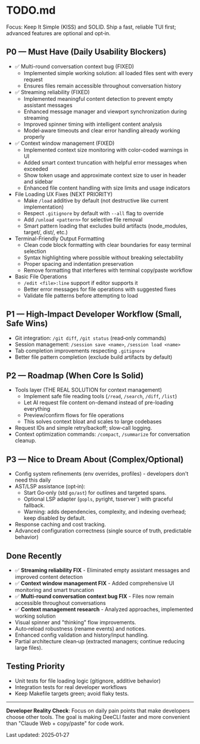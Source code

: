 # TODO.md

Focus: Keep It Simple (KISS) and SOLID. Ship a fast, reliable TUI first; advanced features are optional and opt‑in.

## P0 — Must Have (Daily Usability Blockers)
- ✅ Multi-round conversation context bug (FIXED)
  - Implemented simple working solution: all loaded files sent with every request
  - Ensures files remain accessible throughout conversation history
- ✅ Streaming reliability (FIXED)
  - Implemented meaningful content detection to prevent empty assistant messages
  - Enhanced message manager and viewport synchronization during streaming
  - Improved spinner timing with intelligent content analysis
  - Model‑aware timeouts and clear error handling already working properly
- ✅ Context window management (FIXED)
  - Implemented context size monitoring with color-coded warnings in UI
  - Added smart context truncation with helpful error messages when exceeded
  - Show token usage and approximate context size to user in header and sidebar
  - Enhanced file content handling with size limits and usage indicators
- File Loading UX Fixes (NEXT PRIORITY)
  - Make `/load` additive by default (not destructive like current implementation)
  - Respect `.gitignore` by default with `--all` flag to override
  - Add `/unload <pattern>` for selective file removal
  - Smart pattern loading that excludes build artifacts (node_modules, target/, dist/, etc.)
- Terminal-Friendly Output Formatting
  - Clean code block formatting with clear boundaries for easy terminal selection
  - Syntax highlighting where possible without breaking selectability
  - Proper spacing and indentation preservation
  - Remove formatting that interferes with terminal copy/paste workflow
- Basic File Operations
  - `/edit <file>:line` support if editor supports it
  - Better error messages for file operations with suggested fixes
  - Validate file patterns before attempting to load

## P1 — High‑Impact Developer Workflow (Small, Safe Wins)
- Git integration: `/git diff`, `/git status` (read‑only commands)
- Session management: `/session save <name>`, `/session load <name>`
- Tab completion improvements respecting `.gitignore`
- Better file pattern completion (exclude build artifacts by default)

## P2 — Roadmap (When Core Is Solid)
- Tools layer (THE REAL SOLUTION for context management)
  - Implement safe file reading tools (`/read`, `/search`, `/diff`, `/list`)
  - Let AI request file content on-demand instead of pre-loading everything
  - Preview/confirm flows for file operations
  - This solves context bloat and scales to large codebases
- Request IDs and simple retry/backoff; slow‑call logging.
- Context optimization commands: `/compact`, `/summarize` for conversation cleanup.

## P3 — Nice to Dream About (Complex/Optional)
- Config system refinements (env overrides, profiles) - developers don't need this daily
- AST/LSP assistance (opt‑in):
  - Start Go‑only (std `go/ast`) for outlines and targeted spans.
  - Optional LSP adapter (`gopls`, pyright, tsserver`) with graceful fallback.
  - Warning: adds dependencies, complexity, and indexing overhead; keep disabled by default.
- Response caching and cost tracking.
- Advanced configuration correctness (single source of truth, predictable behavior)

## Done Recently
- ✅ **Streaming reliability FIX** - Eliminated empty assistant messages and improved content detection
- ✅ **Context window management FIX** - Added comprehensive UI monitoring and smart truncation
- ✅ **Multi-round conversation context bug FIX** - Files now remain accessible throughout conversations
- ✅ **Context management research** - Analyzed approaches, implemented working solution
- Visual spinner and "thinking" flow improvements.
- Auto‑reload robustness (rename events) and notices.
- Enhanced config validation and history/input handling.
- Partial architecture clean‑up (extracted managers; continue reducing large files).

## Testing Priority
- Unit tests for file loading logic (gitignore, additive behavior)
- Integration tests for real developer workflows
- Keep Makefile targets green; avoid flaky tests.

---

**Developer Reality Check**: Focus on daily pain points that make developers choose other tools. The goal is making DeeCLI faster and more convenient than "Claude Web + copy/paste" for code work.

Last updated: 2025‑01‑27